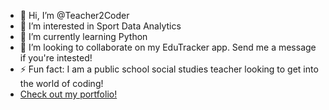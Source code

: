 - 👋 Hi, I’m @Teacher2Coder
- 👀 I’m interested in Sport Data Analytics
- 🌱 I’m currently learning Python
- 💞️ I’m looking to collaborate on my EduTracker app. Send me a message if you're intested!
- ⚡ Fun fact: I am a public school social studies teacher looking to get into the world of coding!
- [Check out my portfolio!](https://ethanowens.netlify.app/)

<!---
Teacher2Coder/Teacher2Coder is a ✨ special ✨ repository because its `README.md` (this file) appears on your GitHub profile.
You can click the Preview link to take a look at your changes.
--->
